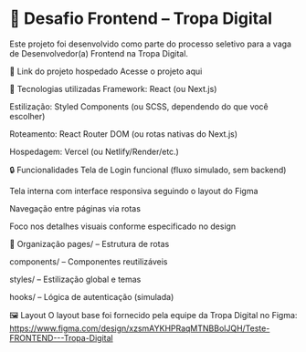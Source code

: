 ﻿# 🧪 Desafio Frontend – Tropa Digital
Este projeto foi desenvolvido como parte do processo seletivo para a vaga de Desenvolvedor(a) Frontend na Tropa Digital.

🔗 Link do projeto hospedado
Acesse o projeto aqui

🚀 Tecnologias utilizadas
Framework: React (ou Next.js)

Estilização: Styled Components (ou SCSS, dependendo do que você escolher)

Roteamento: React Router DOM (ou rotas nativas do Next.js)

Hospedagem: Vercel (ou Netlify/Render/etc.)

🔒 Funcionalidades
Tela de Login funcional (fluxo simulado, sem backend)

Tela interna com interface responsiva seguindo o layout do Figma

Navegação entre páginas via rotas

Foco nos detalhes visuais conforme especificado no design

📁 Organização
pages/ – Estrutura de rotas

components/ – Componentes reutilizáveis

styles/ – Estilização global e temas

hooks/ – Lógica de autenticação (simulada)

🖼️ Layout
O layout base foi fornecido pela equipe da Tropa Digital no Figma:
https://www.figma.com/design/xzsmAYKHPRaqMTNBBolJQH/Teste-FRONTEND---Tropa-Digital
